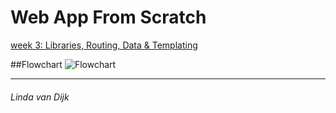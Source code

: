 # Web App From Scratch


[week 3: Libraries, Routing, Data & Templating](http://linda2912.github.io/webAppFromScratch/week3)



##Flowchart
![Flowchart](linda2912.github.io/webAppFromScratch/week3/flowchart.png)

___
###### Linda van Dijk